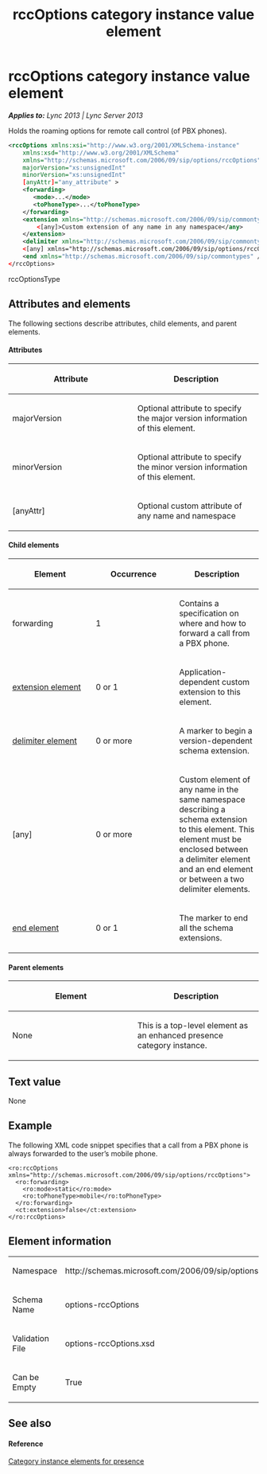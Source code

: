 ﻿---
title: rccOptions category instance value element
TOCTitle: rccOptions category instance value element
ms:assetid: d76e8ffc-4829-4d79-8640-477d3febb6a5
ms:mtpsurl: https://msdn.microsoft.com/en-us/library/Dn454783(v=office.15)
ms:contentKeyID: 57093668
ms.date: 07/24/2014
mtps_version: v=office.15
dev_langs:
- xml
---

# rccOptions category instance value element


_**Applies to:** Lync 2013 | Lync Server 2013_

Holds the roaming options for remote call control (of PBX phones).

``` xml
<rccOptions xmlns:xsi="http://www.w3.org/2001/XMLSchema-instance" 
    xmlns:xsd="http://www.w3.org/2001/XMLSchema"
    xmlns="http://schemas.microsoft.com/2006/09/sip/options/rccOptions"
    majorVersion="xs:unsignedInt"
    minorVersion="xs:unsignedInt"
    [anyAttr]="any_attribute" >
    <forwarding>
       <mode>...</mode>
       <toPhoneType>...</toPhoneType>
    </forwarding>
    <extension xmlns="http://schemas.microsoft.com/2006/09/sip/commontypes">
        <[any]>Custom extension of any name in any namespace</any>
    </extension>
    <delimiter xmlns="http://schemas.microsoft.com/2006/09/sip/commontypes" />
    <[any] xmlns="http://schemas.microsoft.com/2006/09/sip/options/rccOptions">A schema extension to the parent element</any>
    <end xmlns="http://schemas.microsoft.com/2006/09/sip/commontypes" />
</rccOptions>
```

rccOptionsType

## Attributes and elements

The following sections describe attributes, child elements, and parent elements.

#### Attributes

<table>
<colgroup>
<col style="width: 50%" />
<col style="width: 50%" />
</colgroup>
<thead>
<tr class="header">
<th><p>Attribute</p></th>
<th><p>Description</p></th>
</tr>
</thead>
<tbody>
<tr class="odd">
<td><p>majorVersion</p></td>
<td><p>Optional attribute to specify the major version information of this element.</p></td>
</tr>
<tr class="even">
<td><p>minorVersion</p></td>
<td><p>Optional attribute to specify the minor version information of this element.</p></td>
</tr>
<tr class="odd">
<td><p>[anyAttr]</p></td>
<td><p>Optional custom attribute of any name and namespace</p></td>
</tr>
</tbody>
</table>


#### Child elements

<table>
<colgroup>
<col style="width: 33%" />
<col style="width: 33%" />
<col style="width: 33%" />
</colgroup>
<thead>
<tr class="header">
<th><p>Element</p></th>
<th><p>Occurrence</p></th>
<th><p>Description</p></th>
</tr>
</thead>
<tbody>
<tr class="odd">
<td><p>forwarding</p></td>
<td><p>1</p></td>
<td><p>Contains a specification on where and how to forward a call from a PBX phone.</p></td>
</tr>
<tr class="even">
<td><p><a href="extension-element.md">extension element</a></p></td>
<td><p>0 or 1</p></td>
<td><p>Application-dependent custom extension to this element.</p></td>
</tr>
<tr class="odd">
<td><p><a href="delimiter-element.md">delimiter element</a></p></td>
<td><p>0 or more</p></td>
<td><p>A marker to begin a version-dependent schema extension.</p></td>
</tr>
<tr class="even">
<td><p>[any]</p></td>
<td><p>0 or more</p></td>
<td><p>Custom element of any name in the same namespace describing a schema extension to this element. This element must be enclosed between a delimiter element and an end element or between a two delimiter elements.</p></td>
</tr>
<tr class="odd">
<td><p><a href="end-element.md">end element</a></p></td>
<td><p>0 or 1</p></td>
<td><p>The marker to end all the schema extensions.</p></td>
</tr>
</tbody>
</table>


#### Parent elements

<table>
<colgroup>
<col style="width: 50%" />
<col style="width: 50%" />
</colgroup>
<thead>
<tr class="header">
<th><p>Element</p></th>
<th><p>Description</p></th>
</tr>
</thead>
<tbody>
<tr class="odd">
<td><p>None</p></td>
<td><p>This is a top-level element as an enhanced presence category instance.</p></td>
</tr>
</tbody>
</table>


## Text value

None

## Example

The following XML code snippet specifies that a call from a PBX phone is always forwarded to the user’s mobile phone.

    <ro:rccOptions xmlns="http://schemas.microsoft.com/2006/09/sip/options/rccOptions">
      <ro:forwarding>
        <ro:mode>static</ro:mode>
        <ro:toPhoneType>mobile</ro:toPhoneType>
      </ro:forwarding>
      <ct:extension>false</ct:extension>
    </ro:rccOptions>

## Element information

<table>
<colgroup>
<col style="width: 50%" />
<col style="width: 50%" />
</colgroup>
<tbody>
<tr class="odd">
<td><p>Namespace</p></td>
<td><p>http://schemas.microsoft.com/2006/09/sip/options/rccOptions</p></td>
</tr>
<tr class="even">
<td><p>Schema Name</p></td>
<td><p>options-rccOptions</p></td>
</tr>
<tr class="odd">
<td><p>Validation File</p></td>
<td><p>options-rccOptions.xsd</p></td>
</tr>
<tr class="even">
<td><p>Can be Empty</p></td>
<td><p>True</p></td>
</tr>
</tbody>
</table>


## See also

#### Reference

[Category instance elements for presence](category-instance-elements-for-presence.md)

